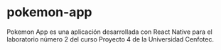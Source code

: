 # pokemon-app

Pokemon App es una aplicación desarrollada con React Native para el laboratorio número 2 del curso Proyecto 4 de la Universidad Cenfotec.
